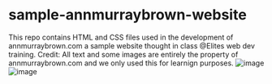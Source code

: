 # sample-annmurraybrown-website
This repo contains HTML and CSS files used in the development of annmurraybrown.com  a sample website thought in class @Elites web dev training. Credit: All text and some images are entirely the property of annmurraybrown.com and we only used this for learnign purposes. 
 ![image](https://github.com/user-attachments/assets/a2a0dfab-adb1-4a98-bde9-3d577be95420)
 ![image](https://github.com/user-attachments/assets/dbd90183-7b6e-41cc-b6bb-17f8927d4aa3)


